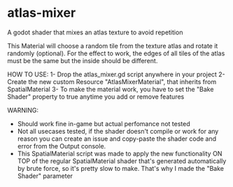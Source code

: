 # atlas-mixer
A godot shader that mixes an atlas texture to avoid repetition

This Material will choose a random tile from the texture atlas and rotate it randomly (optional). For the effect to work, the edges of all tiles of the atlas must be the same but the inside should be different.

HOW TO USE:
1- Drop the atlas_mixer.gd script anywhere in your project
2- Create the new custom Resource "AtlasMixerMaterial", that inherits from SpatialMaterial
3- To make the material work, you have to set the "Bake Shader" property to true anytime you add or remove features

WARNING:
- Should work fine in-game but actual perfomance not tested
- Not all usecases tested, if the shader doesn't compile or work for any reason you can create an issue and copy-paste the shader code and error from the Output console.
- This SpatialMaterial script was made to apply the new functionality ON TOP of the regular SpatialMaterial shader that's generated automatically by brute force, so it's pretty slow to make. That's why I made the "Bake Shader" parameter
